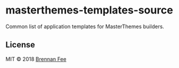 # masterthemes-templates-source

Common list of application templates for MasterThemes builders.

## License

MIT © 2018 [Brennan Fee](https://github.com/masterthemes)
